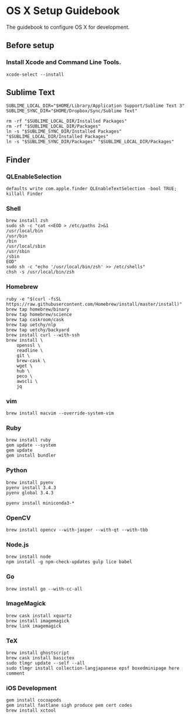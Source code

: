 # OS X Setup Guidebook

The guidebook to configure OS X for development.

## Before setup

### Install Xcode and Command Line Tools.

```console
xcode-select --install
```

## Sublime Text

```console
SUBLIME_LOCAL_DIR="$HOME/Library/Application Support/Sublime Text 3"
SUBLIME_SYNC_DIR="$HOME/Dropbox/Sync/Sublime Text"

rm -rf "$SUBLIME_LOCAL_DIR/Installed Packages"
rm -rf "$SUBLIME_LOCAL_DIR/Packages"
ln -s "$SUBLIME_SYNC_DIR/Installed Packages" "$SUBLIME_LOCAL_DIR/Installed Packages"
ln -s "$SUBLIME_SYNC_DIR/Packages" "$SUBLIME_LOCAL_DIR/Packages"
```

## Finder

### QLEnableSelection

```console
defaults write com.apple.finder QLEnableTextSelection -bool TRUE; killall Finder
```

### Shell

```console
brew install zsh
sudo sh -c "cat <<EOD > /etc/paths 2>&1
/usr/local/bin
/usr/bin
/bin
/usr/local/sbin
/usr/sbin
/sbin
EOD"
sudo sh -c "echo '/usr/local/bin/zsh' >> /etc/shells"
chsh -s /usr/local/bin/zsh
```

### Homebrew

```console
ruby -e "$(curl -fsSL https://raw.githubusercontent.com/Homebrew/install/master/install)"
brew tap homebrew/binary
brew tap homebrew/science
brew tap caskroom/cask
brew tap uetchy/nlp
brew tap uetchy/backyard
brew install curl --with-ssh
brew install \
	openssl \
	readline \
	git \
	brew-cask \
	wget \
	hub \
	peco \
	awscli \
	jq
```

### vim

```console
brew install macvim --override-system-vim
```

### Ruby

```console
brew install ruby
gem update --system
gem update
gem install bundler
```

### Python

```console
brew install pyenv
pyenv install 3.4.3
pyenv global 3.4.3

pyenv install miniconda3-*
```

### OpenCV

```console
brew install opencv --with-jasper --with-qt --with-tbb
```

### Node.js

```console
brew install node
npm install -g npm-check-updates gulp lice babel
```

### Go

```conosle
brew install go --with-cc-all
```

### ImageMagick

```console
brew cask install xquartz
brew install imagemagick
brew link imagemagick
```

### TeX ###
```console
brew install ghostscript
brew cask install basictex
sudo tlmgr update --self --all
sudo tlmgr install collection-langjapanese epsf boxedminipage here comment
```

### iOS Development ###
```
gem install cocoapods
gem install fastlane sigh produce pem cert codes
brew install xctool
```
